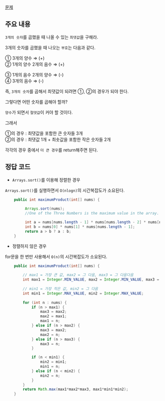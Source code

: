 [문제](https://leetcode.com/problems/maximum-product-of-three-numbers/description/)

## 주요 내용

`3개의 숫자`를 곱했을 때 나올 수 있는 `최댓값`을 구해라.

3개의 숫자를 곱했을 때 나오는 `부호`는 다음과 같다. 

① 3개의 양수 ⇒ (+)  
② 1개의 양수 2개의 음수 ⇒ (+) 

③ 1개의 음수 2개의 양수 ⇒ (-)  
④ 3개의 음수 ⇒ (-) 

즉, `3개의 숫자`를 곱해서 최댓값이 되려면 ①, ②의 경우가 되야 한다. 

그렇다면 어떤 숫자를 곱해야 할까? 

`양수`가 되면서 `절댓값`이 커야 할 것이다. 

그래서 

①의 경우 : 최댓값을 포함한 큰 숫자들 3개  
②의 경우 : 최댓값 1개 + 최솟값을 포함한 작은 숫자들 2개  

각각의 경우 중에서 `더 큰 경우`를 return해주면 된다. 

## 정답 코드 

- `Arrays.sort()`를 이용해 정렬한 경우 

`Arrays.sort()`를 실행하면서 `O(nlogn)`의 시간복잡도가 소요된다. 

``` java
    public int maximumProduct(int[] nums) {
        
         Arrays.sort(nums);
         //One of the Three Numbers is the maximum value in the array.

         int a = nums[nums.length - 1] * nums[nums.length - 2] * nums[nums.length - 3];
         int b = nums[0] * nums[1] * nums[nums.length - 1];
         return a > b ? a : b;
    }
```

- 정렬하지 않은 경우 

for문을 한 번만 사용해서 `O(n)`의 시간복잡도가 소요된다. 

``` java
    public int maximumProduct(int[] nums) {
      
        // max1 = 가장 큰 값, max2 = 그 다음, max3 = 그 다음다음
        int max1 = Integer.MIN_VALUE, max2 = Integer.MIN_VALUE, max3 = Integer.MIN_VALUE; 
      
        // min1 = 가장 작은 값, min2 = 그 다음 
        int min1 = Integer.MAX_VALUE, min2 = Integer.MAX_VALUE;
      
        for (int n : nums) {
            if (n > max1) {
                max3 = max2;
                max2 = max1;
                max1 = n;
            } else if (n > max2) {
                max3 = max2;
                max2 = n;
            } else if (n > max3) {
                max3 = n;
            }

            if (n < min1) {
                min2 = min1;
                min1 = n;
            } else if (n < min2) {
                min2 = n;
            }
        }
        return Math.max(max1*max2*max3, max1*min1*min2);
    }
```






























